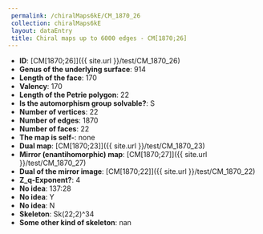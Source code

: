```yaml
--- 
 permalink: /chiralMaps6kE/CM_1870_26 
 collection: chiralMaps6kE
 layout: dataEntry
 title: Chiral maps up to 6000 edges - CM[1870;26]
---
```


- **ID**: [CM[1870;26]]({{ site.url }}/test/CM_1870_26)
- **Genus of the underlying surface**: 914
- **Length of the face**: 170
- **Valency**: 170
- **Length of the Petrie polygon**: 22
- **Is the automorphism group solvable?**: S
- **Number of vertices**: 22
- **Number of edges**: 1870
- **Number of faces**: 22
- **The map is self-**: none
- **Dual map**: [CM[1870;23]]({{ site.url }}/test/CM_1870_23)
- **Mirror (enantihomorphic) map**: [CM[1870;27]]({{ site.url }}/test/CM_1870_27)
- **Dual of the mirror image**: [CM[1870;22]]({{ site.url }}/test/CM_1870_22)
- **Z_q-Exponent?**: 4
- **No idea**:  137:28
- **No idea**: Y
- **No idea**: N
- **Skeleton**: Sk(22;2)^34
- **Some other kind of skeleton**: nan
